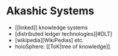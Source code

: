 # Akashic Systems

- [[linked]] knowledge systems
- [distributed ledger technologies][#DLT]
- [wikipedia][WikiPedias] etc.
- holoSphere: [[ToK|tree of knowledge]].
